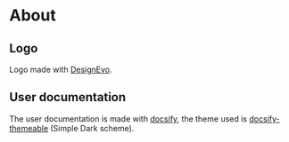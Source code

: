 # About

## Logo

Logo made with [DesignEvo](https://www.designevo.com).

## User documentation

The user documentation is made with [docsify](https://docsify.js.org), the theme
used is [docsify-themeable](https://jhildenbiddle.github.io/docsify-themeable)
(Simple Dark scheme).
